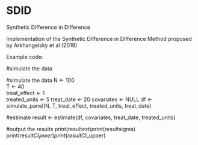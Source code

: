 # SDID
Synthetic Difference in Difference

Implementation of the Synthetic Difference in Difference Method proposed by Arkhangelsky et al (2019)

Example code:


#simulate the data


#simulate the data
N <- 100  <br />
T <- 40 <br />
treat_effect <- 1 <br />
treated_units <- 5
treat_date <- 20
covariates <- NULL
df <- simulate_panel(N, T, treat_effect, treated_units, treat_date)

#estimate
result <- estimate(df, covariates, treat_date, treated_units)


#output the results
print(result$est)
print(result$sigma)
print(result$CI_lower)
print(result$CI_upper)
